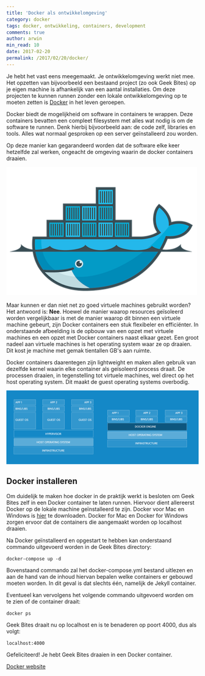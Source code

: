 ```yaml
---
title: 'Docker als ontwikkelomgeving'
category: docker
tags: docker, ontwikkeling, containers, development
comments: true
author: arwin
min_read: 10
date: 2017-02-20
permalink: /2017/02/20/docker/
---
```


Je hebt het vast eens meegemaakt. Je ontwikkelomgeving werkt niet mee. Het opzetten van bijvoorbeeld een bestaand project (zo ook Geek Bites) op je eigen machine is afhankelijk van een aantal installaties. Om deze projecten te kunnen runnen zonder een lokale ontwikkelomgeving op te moeten zetten is [Docker](https://www.docker.com/what-docker) in het leven geroepen.

Docker biedt de mogelijkheid om software in containers te wrappen. Deze containers bevatten een compleet filesystem met alles wat nodig is om de software te runnen. Denk hierbij bijvoorbeeld aan: de code zelf, libraries en tools. Alles wat normaal gesproken op een server geïnstalleerd zou worden.

Op deze manier kan gegarandeerd worden dat de software elke keer hetzelfde zal werken, ongeacht de omgeving waarin de docker containers draaien.

![Docker logo](/assets/docker/docker-logo.png)

Maar kunnen er dan niet net zo goed virtuele machines gebruikt worden? Het antwoord is: __Nee__. Hoewel de manier waarop resources geïsoleerd worden vergelijkbaar is met de manier waarop dit binnen een virtuele machine gebeurt, zijn Docker containers een stuk flexibeler en efficiënter. In onderstaande afbeelding is de opbouw van een opzet met virtuele machines en een opzet met Docker containers naast elkaar gezet. Een groot nadeel aan virtuele machines is het operating system waar ze op draaien. Dit kost je machine met gemak tientallen GB's aan ruimte. 

Docker containers daarentegen zijn lightweight en maken allen gebruik van dezelfde kernel waarin elke container als geïsoleerd process draait. De processen draaien, in tegenstelling tot virtuele machines, wel direct op het host operating system. Dit maakt de guest operating systems overbodig.

![VM vs Docker](/assets/docker/vm-vs-docker.png)

## Docker installeren
Om duidelijk te maken hoe docker in de praktijk werkt is besloten om Geek Bites zelf in een Docker container te laten runnen. Hiervoor dient allereerst Docker op de lokale machine geïnstalleerd te zijn. Docker voor Mac en Windows is [hier](https://www.docker.com/products/docker#/mac) te downloaden. Docker for Mac en Docker for Windows zorgen ervoor dat de containers die aangemaakt worden op localhost draaien.

Na Docker geïnstalleerd en opgestart te hebben kan onderstaand commando uitgevoerd worden in de Geek Bites directory:

    docker-compose up -d
    
Bovenstaand commando zal het docker-compose.yml bestand uitlezen en aan de hand van de inhoud hiervan bepalen welke containers er gebouwd moeten worden. In dit geval is dat slechts één, namelijk de Jekyll container.

Eventueel kan vervolgens het volgende commando uitgevoerd worden om te zien of de container draait:

    docker ps
    
Geek Bites draait nu op localhost en is te benaderen op poort 4000, dus als volgt:

    localhost:4000
    
Gefeliciteerd! Je hebt Geek Bites draaien in een Docker container.

[Docker website](https://www.docker.com)
